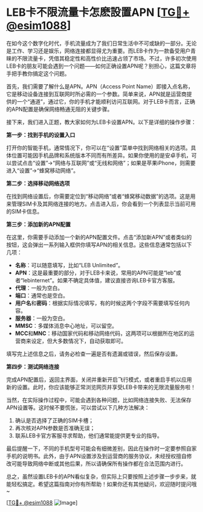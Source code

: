 # LEB卡不限流量卡怎麽設置APN [[TG💪+ @esim1088](https://t.me/s/esim1088)]

在如今这个数字化时代，手机流量成为了我们日常生活中不可或缺的一部分。无论是工作、学习还是娱乐，网络连接都显得尤为重要。而LEB卡作为一款备受用户青睐的不限流量卡，凭借其稳定性和高性价比迅速占领了市场。不过，许多初次使用LEB卡的朋友可能会遇到一个问题——如何正确设置APN呢？别担心，这篇文章将手把手教你搞定这个问题。

首先，我们需要了解什么是APN。APN（Access Point Name）即接入点名称，它是移动设备连接到互联网时所必需的一个参数。简单来说，APN就是运营商提供的一个“通道”，通过它，你的手机才能顺利访问互联网。对于LEB卡而言，正确的APN配置是确保网络畅通无阻的关键步骤。

接下来，我们进入正题，教大家如何为LEB卡设置APN。以下是详细的操作步骤：

**第一步：找到手机的设置入口**

打开你的智能手机，通常情况下，你可以在“设置”菜单中找到网络相关的选项。具体位置可能因手机品牌和系统版本不同而有所差异。如果你使用的是安卓手机，可以尝试点击“设置”→“网络与互联网”或“无线和网络”；如果是苹果iPhone，则需要进入“设置”→“蜂窝移动网络”。

**第二步：选择移动网络选项**

在找到网络设置后，你需要定位到“移动网络”或者“蜂窝移动数据”的选项。这是用来管理SIM卡及其网络连接的地方。点击进入后，你会看到一个列表显示当前可用的SIM卡信息。

**第三步：添加新的APN配置**

在这里，你需要手动添加一个新的APN配置文件。点击“添加新APN”或者类似的按钮，这会弹出一系列输入框供你填写APN的相关信息。这些信息通常包括以下几项：

- **名称**：可以随意填写，比如“LEB Unlimited”。
- **APN**：这是最重要的部分，对于LEB卡来说，常用的APN可能是“leb”或者“lebinternet”。如果不确定具体值，建议直接咨询LEB卡官方客服。
- **代理**：一般为空白。
- **端口**：通常也是空白。
- **用户名**和**密码**：根据实际情况填写，有的时候这两个字段不需要填写任何内容。
- **服务器**：一般为空白。
- **MMSC**：多媒体消息中心地址，可以留空。
- **MCC**和**MNC**：移动国家代码和移动网络代码，这两项可以根据所在地区的运营商来设定，但大多数情况下，自动获取即可。

填写完上述信息之后，请务必检查一遍是否有遗漏或错误，然后保存设置。

**第四步：测试网络连接**

完成APN配置后，返回主界面，关闭并重新开启飞行模式，或者重启手机以应用新的设置。此时，你应该能够正常浏览网页并享受LEB卡带来的无限流量服务啦！

当然，在实际操作过程中，可能会遇到各种问题，比如网络连接失败、无法保存APN设置等。这时候不要慌张，可以尝试以下几种方法解决：

1. 确认是否选择了正确的SIM卡槽；
2. 再次核对APN参数是否准确无误；
3. 联系LEB卡官方客服寻求帮助，他们通常能提供更专业的指导。

最后提醒一下，不同的手机型号可能会有细微差别，因此在操作时一定要参照自家手机的说明书。此外，由于APN设置涉及到运营商的服务协议，未经授权擅自修改可能导致网络中断或其他后果，所以请确保所有操作都在合法范围内进行。

总之，虽然设置LEB卡的APN看似复杂，但实际上只要按照上述步骤一步步来，就能轻松搞定。希望这篇指南对你有所帮助！如果你还有其他疑问，欢迎随时提问哦~

[[TG💪+ @esim1088](https://t.me/s/esim1088) ![Image](https://i.postimg.cc/4NQfJmqS/Snipaste-2025-05-13-00-14-12.png)]